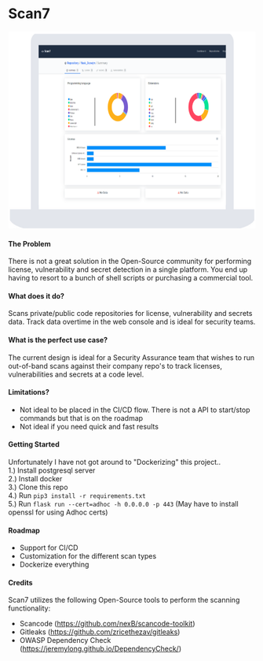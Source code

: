 # Scan7  

<p align="center">
  <img height="400px" src="https://github.com/bmarsh9/scan7/raw/main/images/scan_7.PNG?raw=true" alt="Logo"/>
</p>

#### The Problem  
There is not a great solution in the Open-Source community for performing license, vulnerability and secret detection in a single platform. You end up having to resort to a bunch of shell scripts or purchasing a commercial tool.

#### What does it do?  
Scans private/public code repositories for license, vulnerability and secrets data. Track data overtime in the web console and is ideal for security teams.

#### What is the perfect use case?  
The current design is ideal for a Security Assurance team that wishes to run out-of-band scans against their company repo's to track licenses, vulnerabilities and secrets at a code level.

#### Limitations?  
+ Not ideal to be placed in the CI/CD flow. There is not a API to start/stop commands but that is on the roadmap  
+ Not ideal if you need quick and fast results

#### Getting Started  
Unfortunately I have not got around to "Dockerizing" this project..  
1.) Install postgresql server  
2.) Install docker  
3.) Clone this repo  
4.) Run `pip3 install -r requirements.txt`  
5.) Run `flask run --cert=adhoc -h 0.0.0.0 -p 443` (May have to install openssl for using Adhoc certs)

#### Roadmap  
+ Support for CI/CD  
+ Customization for the different scan types  
+ Dockerize everything

#### Credits  
Scan7 utilizes the following Open-Source tools to perform the scanning functionality:  
+ Scancode (https://github.com/nexB/scancode-toolkit)  
+ Gitleaks (https://github.com/zricethezav/gitleaks)  
+ OWASP Dependency Check (https://jeremylong.github.io/DependencyCheck/) 
